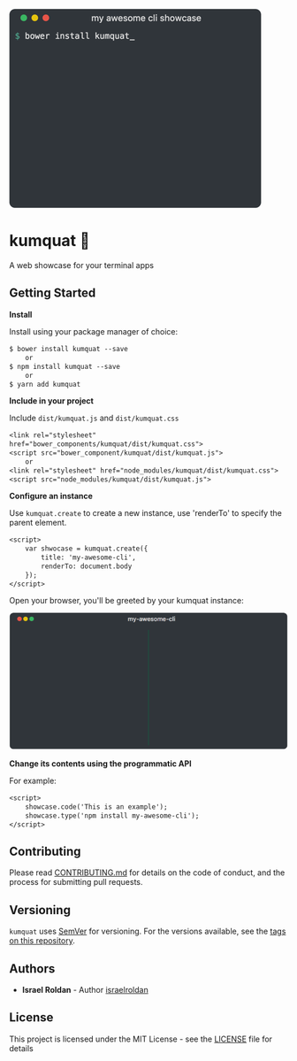 ![kumquat screenshot](assets/screenshot.png)

# kumquat 🍊 
A web showcase for your terminal apps 

## Getting Started

**Install**

Install using your package manager of choice:

    $ bower install kumquat --save
        or 
    $ npm install kumquat --save
        or 
    $ yarn add kumquat
        
**Include in your project**

Include `dist/kumquat.js` and `dist/kumquat.css`

    <link rel="stylesheet" href="bower_components/kumquat/dist/kumquat.css">
    <script src="bower_component/kumquat/dist/kumquat.js">
        or
    <link rel="stylesheet" href="node_modules/kumquat/dist/kumquat.css">
    <script src="node_modules/kumquat/dist/kumquat.js">

**Configure an instance**

Use `kumquat.create` to create a new instance, use 'renderTo' to specify the parent element.

    <script>
        var shwocase = kumquat.create({
            title: 'my-awesome-cli',
            renderTo: document.body
        });
    </script>
    
Open your browser, you'll be greeted by your kumquat instance:

![kumquat screenshot](assets/screenshot_2.png)

**Change its contents using the programmatic API**

For example:

    <script>
        showcase.code('This is an example');
        showcase.type('npm install my-awesome-cli');
    </script>

## Contributing

Please read [CONTRIBUTING.md](CONTRIBUTING.md) for details on the code of conduct, and the
process for submitting pull requests.

## Versioning

`kumquat` uses [SemVer](http://semver.org/) for versioning. For the versions available, see the
[tags on this repository](https://github.com/israelroldan/kumquat/tags). 


## Authors

- **Israel Roldan** - Author [israelroldan](https://github.com/israelroldan)

## License
This project is licensed under the MIT License - see the [LICENSE](LICENSE) file for details